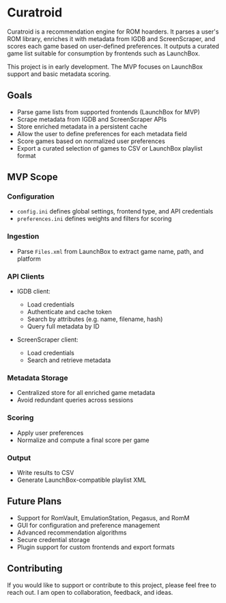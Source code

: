 # Curatroid

Curatroid is a recommendation engine for ROM hoarders. It parses a user's ROM library, enriches it with metadata from IGDB and ScreenScraper, and scores each game based on user-defined preferences. It outputs a curated game list suitable for consumption by frontends such as LaunchBox.

This project is in early development. The MVP focuses on LaunchBox support and basic metadata scoring.

## Goals

- Parse game lists from supported frontends (LaunchBox for MVP)
- Scrape metadata from IGDB and ScreenScraper APIs
- Store enriched metadata in a persistent cache
- Allow the user to define preferences for each metadata field
- Score games based on normalized user preferences
- Export a curated selection of games to CSV or LaunchBox playlist format

## MVP Scope

### Configuration
- `config.ini` defines global settings, frontend type, and API credentials
- `preferences.ini` defines weights and filters for scoring

### Ingestion
- Parse `Files.xml` from LaunchBox to extract game name, path, and platform

### API Clients
- IGDB client:
  - Load credentials
  - Authenticate and cache token
  - Search by attributes (e.g. name, filename, hash)
  - Query full metadata by ID

- ScreenScraper client:
  - Load credentials
  - Search and retrieve metadata

### Metadata Storage
- Centralized store for all enriched game metadata
- Avoid redundant queries across sessions

### Scoring
- Apply user preferences
- Normalize and compute a final score per game

### Output
- Write results to CSV
- Generate LaunchBox-compatible playlist XML

## Future Plans
- Support for RomVault, EmulationStation, Pegasus, and RomM
- GUI for configuration and preference management
- Advanced recommendation algorithms
- Secure credential storage
- Plugin support for custom frontends and export formats

## Contributing

If you would like to support or contribute to this project, please feel free to reach out. I am open to collaboration, feedback, and ideas.
